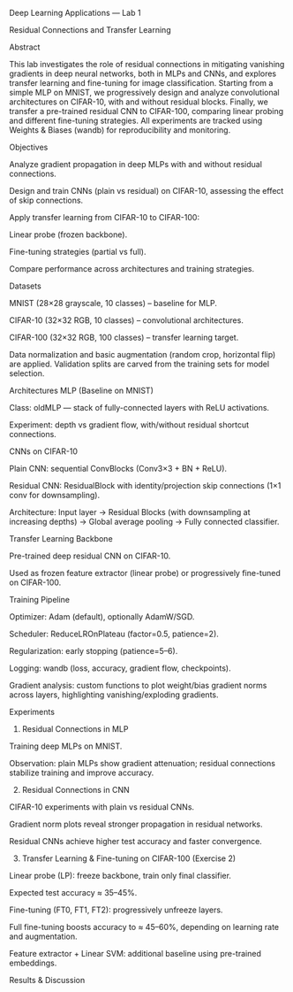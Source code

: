 Deep Learning Applications — Lab 1

Residual Connections and Transfer Learning

Abstract

This lab investigates the role of residual connections in mitigating vanishing gradients in deep neural networks, both in MLPs and CNNs, and explores transfer learning and fine-tuning for image classification. Starting from a simple MLP on MNIST, we progressively design and analyze convolutional architectures on CIFAR-10, with and without residual blocks. Finally, we transfer a pre-trained residual CNN to CIFAR-100, comparing linear probing and different fine-tuning strategies. All experiments are tracked using Weights & Biases (wandb) for reproducibility and monitoring.

Objectives

Analyze gradient propagation in deep MLPs with and without residual connections.

Design and train CNNs (plain vs residual) on CIFAR-10, assessing the effect of skip connections.

Apply transfer learning from CIFAR-10 to CIFAR-100:

Linear probe (frozen backbone).

Fine-tuning strategies (partial vs full).

Compare performance across architectures and training strategies.

Datasets

MNIST (28×28 grayscale, 10 classes) – baseline for MLP.

CIFAR-10 (32×32 RGB, 10 classes) – convolutional architectures.

CIFAR-100 (32×32 RGB, 100 classes) – transfer learning target.

Data normalization and basic augmentation (random crop, horizontal flip) are applied. Validation splits are carved from the training sets for model selection.

Architectures
MLP (Baseline on MNIST)

Class: oldMLP — stack of fully-connected layers with ReLU activations.

Experiment: depth vs gradient flow, with/without residual shortcut connections.

CNNs on CIFAR-10

Plain CNN: sequential ConvBlocks (Conv3×3 + BN + ReLU).

Residual CNN: ResidualBlock with identity/projection skip connections (1×1 conv for downsampling).

Architecture: Input layer → Residual Blocks (with downsampling at increasing depths) → Global average pooling → Fully connected classifier.

Transfer Learning Backbone

Pre-trained deep residual CNN on CIFAR-10.

Used as frozen feature extractor (linear probe) or progressively fine-tuned on CIFAR-100.

Training Pipeline

Optimizer: Adam (default), optionally AdamW/SGD.

Scheduler: ReduceLROnPlateau (factor=0.5, patience=2).

Regularization: early stopping (patience=5–6).

Logging: wandb (loss, accuracy, gradient flow, checkpoints).

Gradient analysis: custom functions to plot weight/bias gradient norms across layers, highlighting vanishing/exploding gradients.

Experiments
1. Residual Connections in MLP

Training deep MLPs on MNIST.

Observation: plain MLPs show gradient attenuation; residual connections stabilize training and improve accuracy.

2. Residual Connections in CNN

CIFAR-10 experiments with plain vs residual CNNs.

Gradient norm plots reveal stronger propagation in residual networks.

Residual CNNs achieve higher test accuracy and faster convergence.

3. Transfer Learning & Fine-tuning on CIFAR-100 (Exercise 2)

Linear probe (LP): freeze backbone, train only final classifier.

Expected test accuracy ≈ 35–45%.

Fine-tuning (FT0, FT1, FT2): progressively unfreeze layers.

Full fine-tuning boosts accuracy to ≈ 45–60%, depending on learning rate and augmentation.

Feature extractor + Linear SVM: additional baseline using pre-trained embeddings.

Results & Discussion
